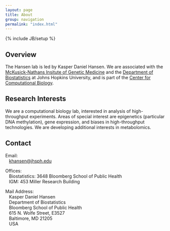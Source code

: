 ```yaml
---
layout: page
title: About
group: navigation
permalink: "index.html"
---
```

{% include JB/setup %}

Overview
--------

The Hansen lab is led by Kasper Daniel Hansen.  We are associated with the
[McKusick-Nathans Insitute of Genetic Medicine](http://www.hopkinsmedicine.org/geneticmedicine) and
the [Department of Biostatistics](http://www.biostat.jhsph.edu) at Johns Hopkins University, and is
part of the [Center for Computational Biology](http://ccb.jhu.edu).

Research Interests
------------------

We are a computational biology lab, interested in analysis of high-throughput experiments.  Areas of
special interest are epigenetics (particular DNA methylation), gene expression, and biases in
high-throughput technologies.  We are developing additional interests in metabolomics.

Contact
-------

<p>Email:<br>
&nbsp;&nbsp;&nbsp;<a href="mailto:khansen@jhsph.edu">khansen@jhsph.edu</a>
</p>

<p>
Offices:<br>
&nbsp;&nbsp;&nbsp;Biostatistics: 3648 Bloomberg School of Public Health<br>
&nbsp;&nbsp;&nbsp;IGM: 453 Miller Research Building
</p>

<p>
Mail Address:<br>
&nbsp;&nbsp;&nbsp;Kasper Daniel Hansen<br>
&nbsp;&nbsp;&nbsp;Department of Biostatistics<br>
&nbsp;&nbsp;&nbsp;Bloomberg School of Public Health<br>
&nbsp;&nbsp;&nbsp;615 N. Wolfe Street, E3527<br>
&nbsp;&nbsp;&nbsp;Baltimore, MD 21205<br>
&nbsp;&nbsp;&nbsp;USA
</p>
